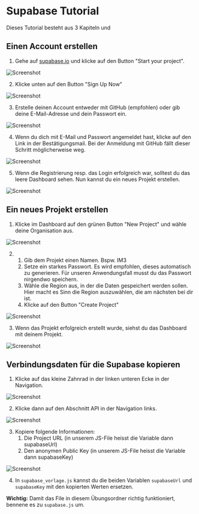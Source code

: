 # Supabase Tutorial

Dieses Tutorial besteht aus 3 Kapiteln und 

## Einen Account erstellen

1. Gehe auf [supabase.io](https://supabase.io/) und klicke auf den Button "Start your project".

![Screenshot](../../assets/Supabase_Tutorial_1.png)

2. Klicke unten auf den Button "Sign Up Now"

![Screenshot](../../assets/Supabase_Tutorial_2.png)

3. Erstelle deinen Account entweder mit GitHub (empfohlen) oder gib deine E-Mail-Adresse und dein Passwort ein.

![Screenshot](../../assets/Supabase_Tutorial_3.png)

4. Wenn du dich mit E-Mail und Passwort angemeldet hast, klicke auf den Link in der Bestätigungsmail. Bei der Anmeldung mit GitHub fällt dieser Schritt möglicherweise weg.

![Screenshot](../../assets/Supabase_Tutorial_4.png)

5. Wenn die Registrierung resp. das Login erfolgreich war, solltest du das leere Dashboard sehen. Nun kannst du ein neues Projekt erstellen.

![Screenshot](../../assets/Supabase_Tutorial_5.png)

## Ein neues Projekt erstellen

1. Klicke im Dashboard auf den grünen Button "New Project" und wähle deine Organisation aus.

![Screenshot](../../assets/Supabase_Tutorial_51.png)

2.  1. Gib dem Projekt einen Namen. Bspw. IM3
    2. Setze ein starkes Passwort. Es wird empfohlen, dieses automatisch zu generieren. Für unseren Anwendungsfall musst du das Passwort nirgendwo speichern.
    2. Wähle die Region aus, in der die Daten gespeichert werden sollen. Hier macht es Sinn die Region auszuwählen, die am nächsten bei dir ist.
    3. Klicke auf den Button "Create Project"

![Screenshot](../../assets/Supabase_Tutorial_6.png)

3. Wenn das Projekt erfolgreich erstellt wurde, siehst du das Dashboard mit deinem Projekt.

![Screenshot](../../assets/Supabase_Tutorial_7.png)

## Verbindungsdaten für die Supabase kopieren

1. Klicke auf das kleine Zahnrad in der linken unteren Ecke in der Navigation.

![Screenshot](../../assets/Supabase_Tutorial_7.png)

2. Klicke dann auf den Abschnitt API in der Navigation links.

![Screenshot](../../assets/Supabase_Tutorial_8.png)

3. Kopiere folgende Informationen:
    1. Die Project URL (in unserem JS-File heisst die Variable dann supabaseUrl)
    2. Den anonymen Public Key (in unserem JS-File heisst die Variable dann supabaseKey)


![Screenshot](../../assets/Supabase_Tutorial_9.png)

4. In `supabase_vorlage.js` kannst du die beiden Variablen `supabaseUrl` und `supabaseKey` mit den kopierten Werten ersetzen. 

**Wichtig:** Damit das File in diesem Übungsordner richtig funktioniert, bennene es zu `supabase.js` um.

